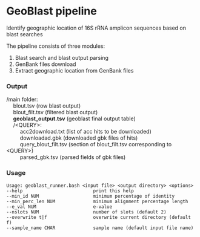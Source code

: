 # GeoBlast pipeline
Identify geographic location of 16S rRNA amplicon sequences based on blast searches

The pipeline consists of three modules:
1. Blast search and blast output parsing
2. GenBank files download 
3. Extract geographic location from GenBank files

### Output

/main folder:  
&emsp;  blout.tsv (row blast output)  
&emsp;  blout_filt.tsv (filtered blast output)  
&emsp;  **geoblast_output.tsv** (geoblast final output table)  
&emsp;   /\<QUERY\>:  
&emsp;  &emsp; acc2download.txt (list of acc hits to be downloaded)  
&emsp;  &emsp; downloadad.gbk (downloaded gbk files of hits)  
&emsp;  &emsp; query_blout_filt.tsv (section of blout_filt.tsv corresponding to \<QUERY\>)  
&emsp;  &emsp; parsed_gbk.tsv (parsed fields of gbk files)  

### Usage
```
Usage: geoblast_runner.bash <input file> <output directory> <options>
--help                          print this help
--min_id NUM                    minimum percentage of identity
--min_perc_len NUM              minimum alignment percentage length
--e_val NUM                     e-value
--nslots NUM                    number of slots (default 2)
--overwrite t|f                 overwrite current directory (default f)
--sample_name CHAR              sample name (default input file name)
```



    
    
